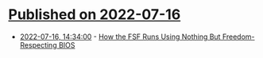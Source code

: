 # [Published on 2022-07-16](index.md)

* [2022-07-16, 14:34:00](https://news.slashdot.org/story/22/07/16/0038208/how-the-fsf-runs-using-nothing-but-freedom-respecting-bios?utm_source=rss1.0mainlinkanon&utm_medium=feed) - [How the FSF Runs Using Nothing But Freedom-Respecting BIOS](https://news.slashdot.org/story/22/07/16/0038208/how-the-fsf-runs-using-nothing-but-freedom-respecting-bios?utm_source=rss1.0mainlinkanon&utm_medium=feed)
